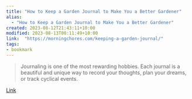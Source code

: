 ```yaml
---
title: "How to Keep a Garden Journal to Make You a Better Gardener"
alias:
  - "How to Keep a Garden Journal to Make You a Better Gardener"
created: 2023-08-12T21:43:11+10:00
modified: 2023-08-13T00:11:49+10:00
link:  "https://morningchores.com/keeping-a-garden-journal/"
tags:
- bookmark
---
```


> Journaling is one of the most rewarding hobbies. Each journal is a beautiful and unique way to record your thoughts, plan your dreams, or track cyclical events.

[Link](https://morningchores.com/keeping-a-garden-journal/)